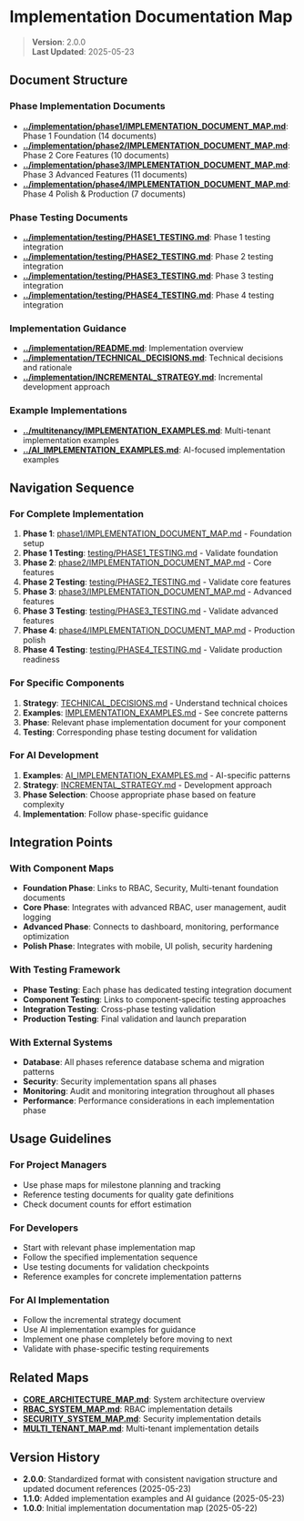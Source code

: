 
# Implementation Documentation Map

> **Version**: 2.0.0  
> **Last Updated**: 2025-05-23

## Document Structure

### Phase Implementation Documents
- **[../implementation/phase1/IMPLEMENTATION_DOCUMENT_MAP.md](../implementation/phase1/IMPLEMENTATION_DOCUMENT_MAP.md)**: Phase 1 Foundation (14 documents)
- **[../implementation/phase2/IMPLEMENTATION_DOCUMENT_MAP.md](../implementation/phase2/IMPLEMENTATION_DOCUMENT_MAP.md)**: Phase 2 Core Features (10 documents)
- **[../implementation/phase3/IMPLEMENTATION_DOCUMENT_MAP.md](../implementation/phase3/IMPLEMENTATION_DOCUMENT_MAP.md)**: Phase 3 Advanced Features (11 documents)
- **[../implementation/phase4/IMPLEMENTATION_DOCUMENT_MAP.md](../implementation/phase4/IMPLEMENTATION_DOCUMENT_MAP.md)**: Phase 4 Polish & Production (7 documents)

### Phase Testing Documents
- **[../implementation/testing/PHASE1_TESTING.md](../implementation/testing/PHASE1_TESTING.md)**: Phase 1 testing integration
- **[../implementation/testing/PHASE2_TESTING.md](../implementation/testing/PHASE2_TESTING.md)**: Phase 2 testing integration
- **[../implementation/testing/PHASE3_TESTING.md](../implementation/testing/PHASE3_TESTING.md)**: Phase 3 testing integration
- **[../implementation/testing/PHASE4_TESTING.md](../implementation/testing/PHASE4_TESTING.md)**: Phase 4 testing integration

### Implementation Guidance
- **[../implementation/README.md](../implementation/README.md)**: Implementation overview
- **[../implementation/TECHNICAL_DECISIONS.md](../implementation/TECHNICAL_DECISIONS.md)**: Technical decisions and rationale
- **[../implementation/INCREMENTAL_STRATEGY.md](../implementation/INCREMENTAL_STRATEGY.md)**: Incremental development approach

### Example Implementations
- **[../multitenancy/IMPLEMENTATION_EXAMPLES.md](../multitenancy/IMPLEMENTATION_EXAMPLES.md)**: Multi-tenant implementation examples
- **[../AI_IMPLEMENTATION_EXAMPLES.md](../AI_IMPLEMENTATION_EXAMPLES.md)**: AI-focused implementation examples

## Navigation Sequence

### For Complete Implementation
1. **Phase 1**: [phase1/IMPLEMENTATION_DOCUMENT_MAP.md](../implementation/phase1/IMPLEMENTATION_DOCUMENT_MAP.md) - Foundation setup
2. **Phase 1 Testing**: [testing/PHASE1_TESTING.md](../implementation/testing/PHASE1_TESTING.md) - Validate foundation
3. **Phase 2**: [phase2/IMPLEMENTATION_DOCUMENT_MAP.md](../implementation/phase2/IMPLEMENTATION_DOCUMENT_MAP.md) - Core features
4. **Phase 2 Testing**: [testing/PHASE2_TESTING.md](../implementation/testing/PHASE2_TESTING.md) - Validate core features
5. **Phase 3**: [phase3/IMPLEMENTATION_DOCUMENT_MAP.md](../implementation/phase3/IMPLEMENTATION_DOCUMENT_MAP.md) - Advanced features
6. **Phase 3 Testing**: [testing/PHASE3_TESTING.md](../implementation/testing/PHASE3_TESTING.md) - Validate advanced features
7. **Phase 4**: [phase4/IMPLEMENTATION_DOCUMENT_MAP.md](../implementation/phase4/IMPLEMENTATION_DOCUMENT_MAP.md) - Production polish
8. **Phase 4 Testing**: [testing/PHASE4_TESTING.md](../implementation/testing/PHASE4_TESTING.md) - Validate production readiness

### For Specific Components
1. **Strategy**: [TECHNICAL_DECISIONS.md](../implementation/TECHNICAL_DECISIONS.md) - Understand technical choices
2. **Examples**: [IMPLEMENTATION_EXAMPLES.md](../multitenancy/IMPLEMENTATION_EXAMPLES.md) - See concrete patterns
3. **Phase**: Relevant phase implementation document for your component
4. **Testing**: Corresponding phase testing document for validation

### For AI Development
1. **Examples**: [AI_IMPLEMENTATION_EXAMPLES.md](../AI_IMPLEMENTATION_EXAMPLES.md) - AI-specific patterns
2. **Strategy**: [INCREMENTAL_STRATEGY.md](../implementation/INCREMENTAL_STRATEGY.md) - Development approach
3. **Phase Selection**: Choose appropriate phase based on feature complexity
4. **Implementation**: Follow phase-specific guidance

## Integration Points

### With Component Maps
- **Foundation Phase**: Links to RBAC, Security, Multi-tenant foundation documents
- **Core Phase**: Integrates with advanced RBAC, user management, audit logging
- **Advanced Phase**: Connects to dashboard, monitoring, performance optimization
- **Polish Phase**: Integrates with mobile, UI polish, security hardening

### With Testing Framework
- **Phase Testing**: Each phase has dedicated testing integration document
- **Component Testing**: Links to component-specific testing approaches
- **Integration Testing**: Cross-phase testing validation
- **Production Testing**: Final validation and launch preparation

### With External Systems
- **Database**: All phases reference database schema and migration patterns
- **Security**: Security implementation spans all phases
- **Monitoring**: Audit and monitoring integration throughout all phases
- **Performance**: Performance considerations in each implementation phase

## Usage Guidelines

### For Project Managers
- Use phase maps for milestone planning and tracking
- Reference testing documents for quality gate definitions
- Check document counts for effort estimation

### For Developers
- Start with relevant phase implementation map
- Follow the specified implementation sequence
- Use testing documents for validation checkpoints
- Reference examples for concrete implementation patterns

### For AI Implementation
- Follow the incremental strategy document
- Use AI implementation examples for guidance
- Implement one phase completely before moving to next
- Validate with phase-specific testing requirements

## Related Maps

- **[CORE_ARCHITECTURE_MAP.md](CORE_ARCHITECTURE_MAP.md)**: System architecture overview
- **[RBAC_SYSTEM_MAP.md](RBAC_SYSTEM_MAP.md)**: RBAC implementation details
- **[SECURITY_SYSTEM_MAP.md](SECURITY_SYSTEM_MAP.md)**: Security implementation details
- **[MULTI_TENANT_MAP.md](MULTI_TENANT_MAP.md)**: Multi-tenant implementation details

## Version History

- **2.0.0**: Standardized format with consistent navigation structure and updated document references (2025-05-23)
- **1.1.0**: Added implementation examples and AI guidance (2025-05-23)
- **1.0.0**: Initial implementation documentation map (2025-05-22)
